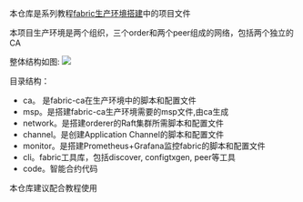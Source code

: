 本仓库是系列教程[fabric生产环境搭建](http://liwuzhi.art/?p=134)中的项目文件

本项目生产环境是两个组织，三个order和两个peer组成的网络，包括两个独立的CA

整体结构如图:
![](http://liwuzhi.art/wp-content/uploads/2021/10/fabric%E5%8E%9F%E7%90%86.002.png)

目录结构：
* ca。 是fabric-ca在生产环境中的脚本和配置文件
* msp。是搭建fabric-ca生产环境需要的msp文件,由ca生成
* network。是搭建orderer的Raft集群所需脚本和配置文件
* channel。是创建Application Channel的脚本和配置文件
* monitor。是搭建Prometheus+Grafana监控fabric的脚本和配置文件
* cli。fabric工具库，包括discover, configtxgen, peer等工具
* code。智能合约代码


本仓库建议配合教程使用


